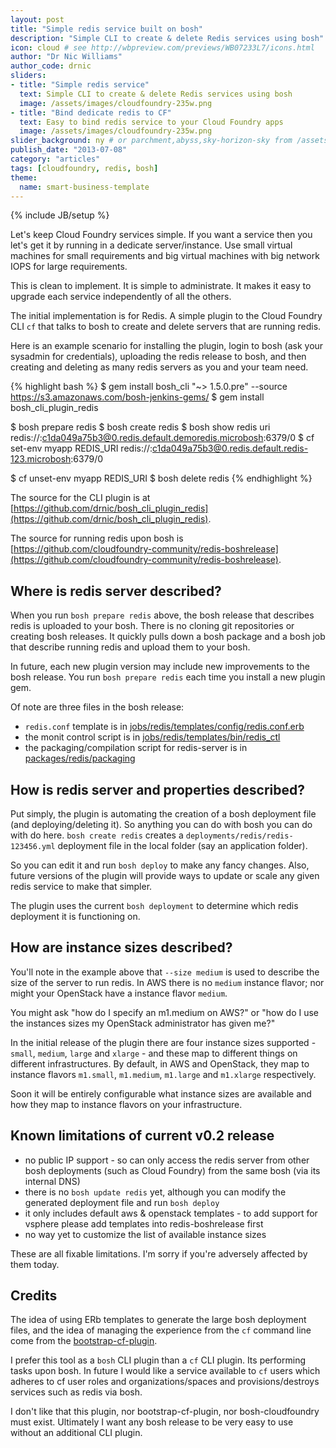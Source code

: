 ```yaml
---
layout: post
title: "Simple redis service built on bosh"
description: "Simple CLI to create & delete Redis services using bosh" # Used in /articles.html listing
icon: cloud # see http://wbpreview.com/previews/WB07233L7/icons.html
author: "Dr Nic Williams"
author_code: drnic
sliders:
- title: "Simple redis service"
  text: Simple CLI to create & delete Redis services using bosh
  image: /assets/images/cloudfoundry-235w.png
- title: "Bind dedicate redis to CF"
  text: Easy to bind redis service to your Cloud Foundry apps
  image: /assets/images/cloudfoundry-235w.png
slider_background: ny # or parchment,abyss,sky-horizon-sky from /assets/sliders
publish_date: "2013-07-08"
category: "articles"
tags: [cloudfoundry, redis, bosh]
theme:
  name: smart-business-template
---
```

{% include JB/setup %}

Let's keep Cloud Foundry services simple. If you want a service then you let's get it by running in a dedicate server/instance. Use small virtual machines for small requirements and big virtual machines with big network IOPS for large requirements.

This is clean to implement. It is simple to administrate. It makes it easy to upgrade each service independently of all the others.

The initial implementation is for Redis. A simple plugin to the Cloud Foundry CLI `cf` that talks to bosh to create and delete servers that are running redis.

Here is an example scenario for installing the plugin, login to bosh (ask your sysadmin for credentials), uploading the redis release to bosh, and then creating and deleting as many redis servers as you and your team need.

{% highlight bash %}
$ gem install bosh_cli "~> 1.5.0.pre" --source https://s3.amazonaws.com/bosh-jenkins-gems/ 
$ gem install bosh_cli_plugin_redis

$ bosh prepare redis
$ bosh create redis
$ bosh show redis uri
redis://:c1da049a75b3@0.redis.default.demoredis.microbosh:6379/0
$ cf set-env myapp REDIS_URI redis://:c1da049a75b3@0.redis.default.redis-123.microbosh:6379/0

$ cf unset-env myapp REDIS_URI
$ bosh delete redis
{% endhighlight %}

The source for the CLI plugin is at [https://github.com/drnic/bosh_cli_plugin_redis](https://github.com/drnic/bosh_cli_plugin_redis).

The source for running redis upon bosh is [https://github.com/cloudfoundry-community/redis-boshrelease](https://github.com/cloudfoundry-community/redis-boshrelease).

## Where is redis server described?

When you run `bosh prepare redis` above, the bosh release that describes redis is uploaded to your bosh. There is no cloning git repositories or creating bosh releases. It quickly pulls down a bosh package and a bosh job that describe running redis and upload them to your bosh.

In future, each new plugin version may include new improvements to the bosh release. You run `bosh prepare redis` each time you install a new plugin gem.

Of note are three files in the bosh release:

* `redis.conf` template is in [jobs/redis/templates/config/redis.conf.erb](https://github.com/cloudfoundry-community/redis-boshrelease/blob/master/jobs/redis/templates/config/redis.conf.erb)
* the monit control script is in [jobs/redis/templates/bin/redis_ctl](https://github.com/cloudfoundry-community/redis-boshrelease/blob/master/jobs/redis/templates/bin/redis_ctl)
* the packaging/compilation script for redis-server is in [packages/redis/packaging](https://github.com/cloudfoundry-community/redis-boshrelease/blob/master/packages/redis/packaging)

## How is redis server and properties described?

Put simply, the plugin is automating the creation of a bosh deployment file (and deploying/deleting it). So anything you can do with bosh you can do with do here. `bosh create redis` creates a `deployments/redis/redis-123456.yml` deployment file in the local folder (say an application folder).

So you can edit it and run `bosh deploy` to make any fancy changes. Also, future versions of the plugin will provide ways to update or scale any given redis service to make that simpler.

The plugin uses the current `bosh deployment` to determine which redis deployment it is functioning on.

## How are instance sizes described?

You'll note in the example above that `--size medium` is used to describe the size of the server to run redis. In AWS there is no `medium` instance flavor; nor might your OpenStack have a instance flavor `medium`.

You might ask "how do I specify an m1.medium on AWS?" or "how do I use the instances sizes my OpenStack administrator has given me?"

In the initial release of the plugin there are four instance sizes supported - `small`, `medium`, `large` and `xlarge` - and these map to different things on different infrastructures. By default, in AWS and OpenStack, they map to instance flavors `m1.small`, `m1.medium`, `m1.large` and `m1.xlarge` respectively.

Soon it will be entirely configurable what instance sizes are available and how they map to instance flavors on your infrastructure.

## Known limitations of current v0.2 release

* no public IP support - so can only access the redis server from other bosh deployments (such as Cloud Foundry) from the same bosh (via its internal DNS)
* there is no `bosh update redis` yet, although you can modify the generated deployment file and run `bosh deploy`
* it only includes default aws & openstack templates - to add support for vsphere please add templates into redis-boshrelease first
* no way yet to customize the list of available instance sizes

These are all fixable limitations. I'm sorry if you're adversely affected by them today.

## Credits

The idea of using ERb templates to generate the large bosh deployment files, and the idea of managing the experience from the `cf` command line come from the [bootstrap-cf-plugin](https://github.com/cloudfoundry/bootstrap-cf-plugin).

I prefer this tool as a `bosh` CLI plugin than a `cf` CLI plugin. Its performing tasks upon bosh. In future I would like a service available to `cf` users which adheres to cf user roles and organizations/spaces and provisions/destroys services such as redis via bosh.

I don't like that this plugin, nor bootstrap-cf-plugin, nor bosh-cloudfoundry must exist. Ultimately I want any bosh release to be very easy to use without an additional CLI plugin.


